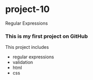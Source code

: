 # project-10
Regular Expressions
### This is my first project on GitHub
This project includes 
- regular expressions
- validation
- html
- css
